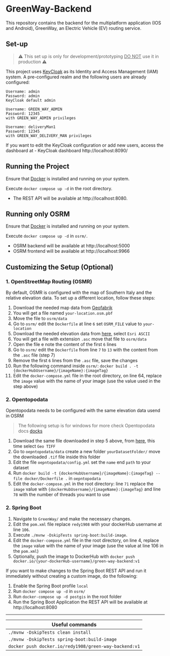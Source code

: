 # GreenWay-Backend
This repository contains the backend for the multiplatform application (IOS and Android),
GreenWay, an Electric Vehicle (EV) routing service.

## Set-up

> :warning: This set up is only for development/prototyping <u>DO NOT</u> use it in production :warning:

This project uses [KeyCloak](https://www.keycloak.org/) as its Identity and Access Management (IAM) system. 
A pre-configured realm and the following users are already configured:

```
Username: admin
Password: admin
KeyCloak default admin
```

```
Username: GREEN_WAY_ADMIN
Password: 12345
with GREEN_WAY_ADMIN privileges
```

```
Username: deliveryMan1
Password: 12345
with GREEN_WAY_DELIVERY_MAN privileges
```

If you want to edit the KeyCloak configuration or add new users, access the dashboard at - KeyCloak dashboard http://localhost:8090/

## Running the Project

Ensure that [Docker](https://www.docker.com/) is installed and running on your system.

Execute ```docker compose up -d``` in the root directory. 
- The REST API will be available at http://localhost:8080.

## Running only OSRM

Ensure that [Docker](https://www.docker.com/) is installed and running on your system.

Execute ```docker compose up -d``` in ```osrm/```.

- OSRM backend will be available at http://localhost:5000
- OSRM frontend will be available at http://localhost:9966



## Customizing the Setup (Optional)

### 1. OpenStreetMap Routing (OSMR)

By default, OSMR is configured with the map of Southern Italy and the relative elevation data. To set up a different location, follow these steps:

1. Download the needed map data from [Geofabrik](https://www.geofabrik.de/)
2. You will get a file named ```your-location.osm.pbf```
3. Move the file to ```osrm/data```
4. Go to ```osrm/``` edit the ```Dockerfile``` at line ```6``` set ```OSRM_FILE``` value to ```your-location```
5. Download the needed elevation data from [here](https://srtm.csi.cgiar.org/srtmdata/), select ```Esri ASCII```
6. You will get a file with extension ```.asc``` move that file to ```osrm/data```
7. Open the file e note the content of the first ```6``` lines
8. Go to ```osrm/``` edit the ```Dockerfile``` from line ```7``` to ```13``` with the content from the  ```.asc``` file (step 7)
9. Remove the first ```6``` lines from the  ```.asc``` file, save the changes
10. Run the following command inside ```osrm/```: ```docker build . -t {dockerHubUsername}/{imageName}:{imageTag}```
11. Edit the ```docker-compose.yml``` file in the root directory, on line 64, replace the `image` value with the name of your image (use the value used in the step above)

### 2. Opentopodata

Opentopodata needs to be configured with the same elevation data usend in OSRM

> The following setup is for windows for more check Opentopodata docs [docks](https://www.opentopodata.org/server/)

1. Download the same file downloaded in step 5 above, from [here](https://srtm.csi.cgiar.org/srtmdata/), this time select ```Geo TIFF```
2. Go to ```oepntopodata/data``` create a new folder ```yourDatasetFolder/``` move the downloaded ```.tif``` file inside this folder
3. Edit the file ```oepntopodata/config.yml``` set the ```name``` end ```path``` to your dataset
4. Run  ```docker build -t {dockerHubUsername}/{imageName}:{imageTag} --file docker/Dockerfile .``` in ```oepntopodata```
5. Edit the ```docker-compose.yml``` in the root directory: line ```71``` replace the ```image``` value with ```{dockerHubUsername}/{imageName}:{imageTag}``` and  line ```78``` with the number of threads you want to use

### 2. Spring Boot

1. Navigate to ```GreenWay/``` and make the necessary changes.
2. Edit the ```pom.xml``` file replace ```redy1908``` with your dockerHub username at line ```106```.
3. Execute ```./mvnw -DskipTests spring-boot:build-image```.
4. Edit the ```docker-compose.yml``` file in the root directory, on line 4, replace the `image`  value with the name of your image (use the value at line 106 in the ```pom.xml```)
5. Optionally, push the image to DockerHub with ```docker push docker.io/{your-dockerHub-username}/green-way-backend:v1```

If you want to make changes to the Spring Boot REST API and run it immediately without creating a custom image, 
do the following:
    
1. Enable the Spring Boot profile ```local```
2. Run ```docker compose up -d``` in ```osrm/```
3. Run ```docker-compose up -d postgis``` in the root folder
4. Run the Spring Boot Application the REST API will be available at http://localhost:8080

---

| Useful commands                                           |
|-----------------------------------------------------------|
| ```./mvnw -DskipTests clean install```                    |
| ```./mvnw -DskipTests spring-boot:build-image```          |
| ```docker push docker.io/redy1908/green-way-backend:v1``` |